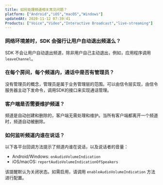 ```yaml
---
title: 如何处理频道相关常见问题？
platform: ["Android","iOS","macOS","Windows"]
updatedAt: 2020-11-12 07:39:41
Products: ["Voice","Video","Interactive Broadcast","live-streaming"]
---
```

### 网络环境差时，SDK 会强行让用户自动退出频道么？

SDK 不会让用户自动退出频道，除非用户自己主动退出，例如，应用程序调用 `leaveChannel`。

### 在每个房间，每个频道内，通话中是否有管理员？

没有管理员的概念，管理员是属于业务管理层的范围。可以由信令层实现，由信令服务器主动下发命令，调用SDK的接口来实现通话管理。

### 客户端是否需要维护频道？

频道是自动创建和删除的，客户端无需处理和维护。当所有客户端都离开一个频道时，频道自动被删除。

### 如何监听频道内谁在说话？

以下各平台回调方法提示了频道内谁在说话，以及说话者的音量：

* Android/Windows: `onAudioVolumeIndication`
* iOS/macOS: `reportAudioVolumeIndicationOfSpeakers`

该提醒默认为关闭状态。如需启用，请调用 `enableAudioVolumeIndication` 方法进行配置。